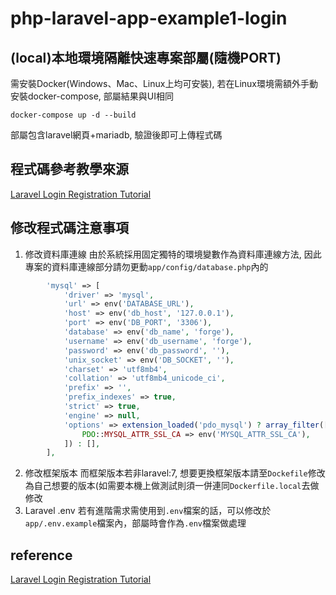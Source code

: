 ﻿# php-laravel-app-example1-login

## (local)本地環境隔離快速專案部屬(隨機PORT)
需安裝Docker(Windows、Mac、Linux上均可安裝), 若在Linux環境需額外手動安裝docker-compose, 部屬結果與UI相同
``` 
docker-compose up -d --build 
```
部屬包含laravel網頁+mariadb, 驗證後即可上傳程式碼

## 程式碼參考教學來源
[Laravel Login Registration Tutorial](https://www.soengsouy.com/2020/04/laravel-7-register-and-login-account.html?m=1)

## 修改程式碼注意事項
1. 修改資料庫連線
由於系統採用固定獨特的環境變數作為資料庫連線方法, 因此專案的資料庫連線部分請勿更動`app/config/database.php`內的
```php
        'mysql' => [
            'driver' => 'mysql',
            'url' => env('DATABASE_URL'),
            'host' => env('db_host', '127.0.0.1'),
            'port' => env('DB_PORT', '3306'),
            'database' => env('db_name', 'forge'),
            'username' => env('db_username', 'forge'),
            'password' => env('db_password', ''),
            'unix_socket' => env('DB_SOCKET', ''),
            'charset' => 'utf8mb4',
            'collation' => 'utf8mb4_unicode_ci',
            'prefix' => '',
            'prefix_indexes' => true,
            'strict' => true,
            'engine' => null,
            'options' => extension_loaded('pdo_mysql') ? array_filter([
                PDO::MYSQL_ATTR_SSL_CA => env('MYSQL_ATTR_SSL_CA'),
            ]) : [],
        ],
```
2. 修改框架版本
而框架版本若非laravel:7, 想要更換框架版本請至`Dockefile`修改為自己想要的版本(如需要本機上做測試則須一併連同`Dockerfile.local`去做修改
3. Laravel .env
若有進階需求需使用到`.env`檔案的話，可以修改於`app/.env.example`檔案內，部屬時會作為`.env`檔案做處理


## reference
[Laravel Login Registration Tutorial](https://www.soengsouy.com/2020/04/laravel-7-register-and-login-account.html?m=1)
